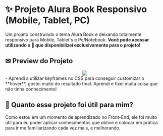 # ✨ Projeto Alura Book Responsivo (Mobile, Tablet, PC)

Um projeto construindo o tema Alura Book e deixando totalmente responsivo para Mobile, Tablet's e Pc/Notebook.
**Você pode acessar utilizando o 🔗 que disponibilizei exclusivamente para o projeto!**

<h2> ✉ Preview do Projeto </h2>

<div align= "center">
  <img src="https://user-images.githubusercontent.com/128253022/238100540-14c52f9b-6bc1-4dfb-b1a3-ade5e836ebfc.gif">
</div>
- Aprendi a utilizar keyframes no CSS para conseguir customizar o **hover**, gostei muito do resultado final.
Aprendi e fixei muita coisa que não tinha conhecimento!
   
<h2> 💖 Quanto esse projeto foi útil para mim? </h2>
   
Como estou em um momento de aprendizado no Front-End, ele foi muito útil para eu poder aplicar conhecimentos que obtive e colocar em prática para ir me familiarizando cada vez mais, e melhorando. 
